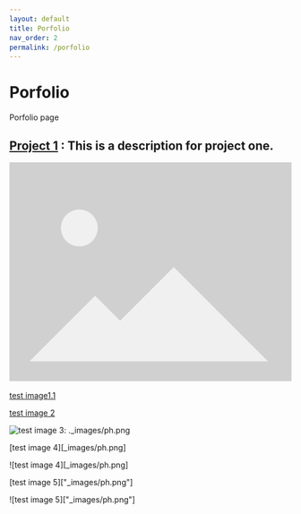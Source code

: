 ```yaml
---
layout: default
title: Porfolio  
nav_order: 2
permalink: /porfolio
---
```


# Porfolio 

Porfolio page 



## [Project 1](https://joebd.github.io/websitedraft) : This is a description for project one. 
![test image](_images/ph.png)

[test image1.1](_images/ph.png)


[test image 2]("_image/ph.png")


[test image 3]: ._images/ph.png


![test image 3]: ._images/ph.png


[test image 4][_images/ph.png]


![test image 4][_images/ph.png]


[test image 5]["_images/ph.png"]


![test image 5]["_images/ph.png"]










